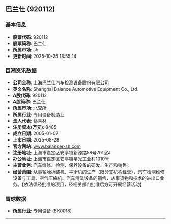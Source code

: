 ## 巴兰仕 (920112)

### 基本信息

- **股票代码**: 920112
- **股票简称**: 巴兰仕
- **所属市场**: sh
- **更新时间**: 2025-10-25 18:55:14

### 巨潮资讯数据

- **公司全称**: 上海巴兰仕汽车检测设备股份有限公司
- **英文名称**: Shanghai Balance Automotive Equipment Co., Ltd.
- **A股代码**: 920112
- **A股简称**: 巴兰仕
- **所属市场**: 北交所
- **所属行业**: 专用设备制造业
- **法人代表**: 蔡喜林
- **注册资本(万元)**: 8485
- **成立日期**: 2005-01-07
- **上市日期**: 2025-08-28
- **官方网站**: www.balancer-sh.com
- **注册地址**: 上海市嘉定区安亭镇新源路58号701室J
- **办公地址**: 上海市嘉定区安亭镇星光工业村1010号
- **主营业务**: 汽车维修、检测、保养设备的研发、生产和销售。
- **经营范围**: 从事轮胎拆装机、平衡机的生产（限分支机构经营），汽车检测维修设备与工具、空气压缩机、汽车清洗设备的销售，从事货物和技术的进出口业务。【依法须经批准的项目，经相关部门批准后方可开展经营活动】

### 雪球数据

- **所属行业**: 专用设备 (BK0018)

---